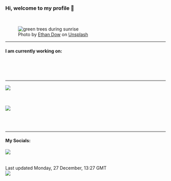 <h3>Hi, welcome to my profile 👋</h3>

<br />
<figure>
  <img
    src="https://images.unsplash.com/photo-1517594632980-535c0c33173d?crop=entropy&cs=tinysrgb&fit=max&fm=jpg&ixid=MnwyNzQ3MDB8MHwxfHJhbmRvbXx8fHx8fHx8fDE2NDA2MDc4MDM&ixlib=rb-1.2.1&q=80&w=1080&auto=format"
    alt="green trees during sunrise" 
  />
  <figcaption>Photo by <a
    href="https://unsplash.com/@ethandow?utm_source=Profile%20readme&utm_medium=referral">Ethan Dow</a> on <a
    href="https://unsplash.com/?utm_source=Profile%20readme&utm_medium=referral">Unsplash</a></figcaption>
</figure>


<hr />
<h4>I am currently working on:</h4>
<a href=""></a>

<br /><br /><br />

<hr />
<img
  src="https://github-readme-stats.vercel.app/api?username=shanelucy&show_icons=true&theme=calm"
/>
<br /><br /><br />

<img 
  src="https://github-readme-stats.vercel.app/api/top-langs/?username=shanelucy&theme=calm"
/>
<br /><br /><br /><br />
<hr />
<h4>My Socials:</h4>
<a href="https://uk.linkedin.com/in/shane-lucy-4735b616a">
  <img
    src="https://img.shields.io/badge/linkedin%20-%230077B5.svg?&style=for-the-badge&logo=linkedin&logoColor=white"
  />
</a>
<br /><br /><br />
Last updated Monday, 27 December, 13:27 GMT
<br />
<img
  src="https://github.com/ShaneLucy/ShaneLucy/workflows/README%20build/badge.svg"
/>
